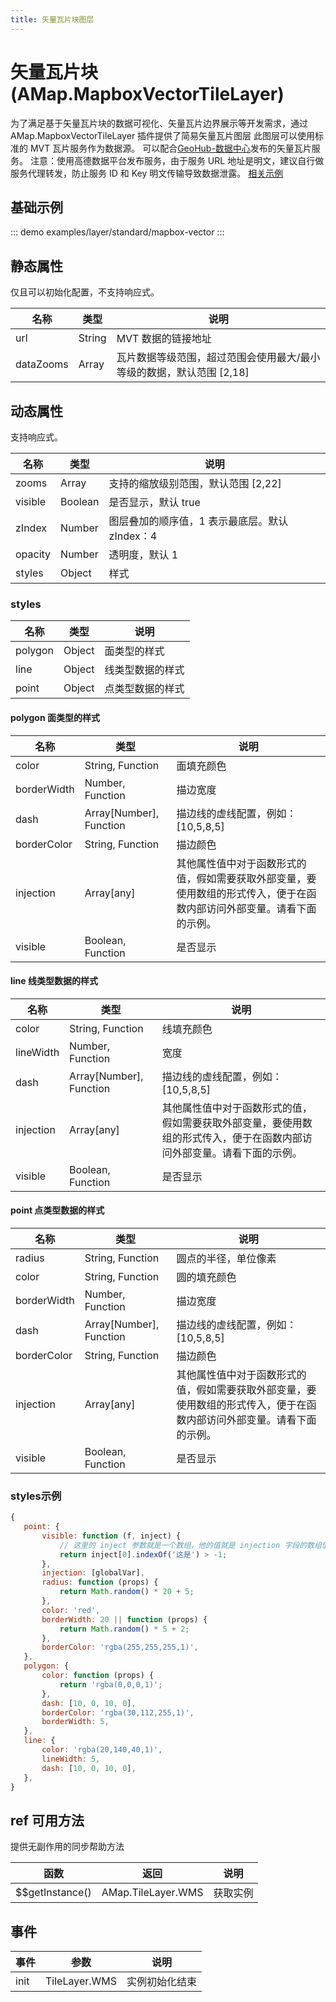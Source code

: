 ```yaml
---
title: 矢量瓦片块图层
---
```


# 矢量瓦片块 (AMap.MapboxVectorTileLayer)
为了满足基于矢量瓦片块的数据可视化、矢量瓦片边界展示等开发需求，通过 AMap.MapboxVectorTileLayer 插件提供了简易矢量瓦片图层
此图层可以使用标准的 MVT 瓦片服务作为数据源。
可以配合[GeoHub-数据中心](https://geohub.amap.com/)发布的矢量瓦片服务。 注意：使用高德数据平台发布服务，由于服务 URL 地址是明文，建议自行做服务代理转发，防止服务 ID 和 Key 明文传输导致数据泄露。
[相关示例](https://lbs.amap.com/demo/jsapi-v2/example/thirdlayer/mvt-layer)

## 基础示例

::: demo
examples/layer/standard/mapbox-vector
:::


## 静态属性
仅且可以初始化配置，不支持响应式。

名称 | 类型 | 说明
---|---|---|
url | String | MVT 数据的链接地址
dataZooms | Array | 瓦片数据等级范围，超过范围会使用最大/最小等级的数据，默认范围 [2,18]

## 动态属性
支持响应式。

名称 | 类型 | 说明
---|---|---|
zooms | Array | 支持的缩放级别范围，默认范围 [2,22]
visible | Boolean | 是否显示，默认 true
zIndex | Number | 图层叠加的顺序值，1 表示最底层。默认 zIndex：4
opacity | Number | 透明度，默认 1
styles | Object | 样式

### styles
名称 | 类型 | 说明
---|---|---|
polygon | Object | 面类型的样式
line | Object | 线类型数据的样式
point | Object | 点类型数据的样式

#### polygon 面类型的样式
名称 | 类型 | 说明
---|---|---|
color | String, Function | 面填充颜色
borderWidth | Number, Function | 描边宽度
dash | Array[Number], Function | 描边线的虚线配置，例如： [10,5,8,5]
borderColor | String, Function | 描边颜色
injection | Array[any] | 其他属性值中对于函数形式的值，假如需要获取外部变量，要使用数组的形式传入，便于在函数内部访问外部变量。请看下面的示例。
visible | Boolean, Function | 是否显示

#### line 线类型数据的样式
名称 | 类型 | 说明
---|---|---|
color | String, Function | 线填充颜色
lineWidth | Number, Function | 宽度
dash | Array[Number], Function | 描边线的虚线配置，例如： [10,5,8,5]
injection | Array[any] | 其他属性值中对于函数形式的值，假如需要获取外部变量，要使用数组的形式传入，便于在函数内部访问外部变量。请看下面的示例。
visible | Boolean, Function | 是否显示

#### point 点类型数据的样式
名称 | 类型 | 说明
---|---|---|
radius | String, Function | 圆点的半径，单位像素
color | String, Function | 圆的填充颜色
borderWidth | Number, Function | 描边宽度
dash | Array[Number], Function | 描边线的虚线配置，例如： [10,5,8,5]
borderColor | String, Function | 描边颜色
injection | Array[any] | 其他属性值中对于函数形式的值，假如需要获取外部变量，要使用数组的形式传入，便于在函数内部访问外部变量。请看下面的示例。
visible | Boolean, Function | 是否显示


### styles示例
```js
{
   point: {
       visible: function (f, inject) {
           // 这里的 inject 参数就是一个数组，他的值就是 injection 字段的数组值：[visis]。
           return inject[0].indexOf('这是') > -1;
       },
       injection: [globalVar],
       radius: function (props) {
           return Math.random() * 20 + 5;
       },
       color: 'red',
       borderWidth: 20 || function (props) {
           return Math.random() * 5 + 2;
       },
       borderColor: 'rgba(255,255,255,1)',
   },
   polygon: {
       color: function (props) {
           return 'rgba(0,0,0,1)';
       },
       dash: [10, 0, 10, 0],
       borderColor: 'rgba(30,112,255,1)',
       borderWidth: 5,
   },
   line: {
       color: 'rgba(20,140,40,1)',
       lineWidth: 5,
       dash: [10, 0, 10, 0],
   },
}
```

## ref 可用方法
提供无副作用的同步帮助方法

函数 | 返回 | 说明
---|---|---|
$$getInstance() | AMap.TileLayer.WMS | 获取实例

## 事件

事件 | 参数 | 说明
---|---|---|
init | TileLayer.WMS | 实例初始化结束

